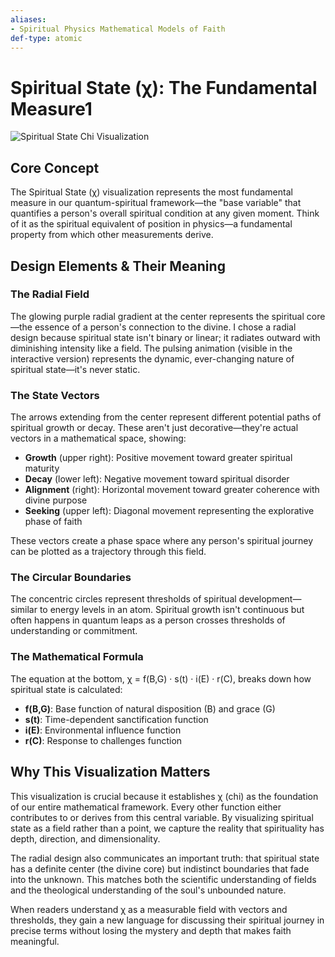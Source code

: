 ```yaml
---
aliases:
- Spiritual Physics Mathematical Models of Faith
def-type: atomic
---
```

   
# Spiritual State (χ): The Fundamental Measure1   
   
![Spiritual State Chi Visualization](https://claude.ai/chat/spiritual-state-chi.svg)   
   
## Core Concept   
   
The Spiritual State (χ) visualization represents the most fundamental measure in our quantum-spiritual framework—the "base variable" that quantifies a person's overall spiritual condition at any given moment. Think of it as the spiritual equivalent of position in physics—a fundamental property from which other measurements derive.   
   
## Design Elements & Their Meaning   
   
### The Radial Field   
   
The glowing purple radial gradient at the center represents the spiritual core—the essence of a person's connection to the divine. I chose a radial design because spiritual state isn't binary or linear; it radiates outward with diminishing intensity like a field. The pulsing animation (visible in the interactive version) represents the dynamic, ever-changing nature of spiritual state—it's never static.   
   
### The State Vectors   
   
The arrows extending from the center represent different potential paths of spiritual growth or decay. These aren't just decorative—they're actual vectors in a mathematical space, showing:   
   
   
- **Growth** (upper right): Positive movement toward greater spiritual maturity   
- **Decay** (lower left): Negative movement toward spiritual disorder   
- **Alignment** (right): Horizontal movement toward greater coherence with divine purpose   
- **Seeking** (upper left): Diagonal movement representing the explorative phase of faith   
   
These vectors create a phase space where any person's spiritual journey can be plotted as a trajectory through this field.   
   
### The Circular Boundaries   
   
The concentric circles represent thresholds of spiritual development—similar to energy levels in an atom. Spiritual growth isn't continuous but often happens in quantum leaps as a person crosses thresholds of understanding or commitment.   
   
### The Mathematical Formula   
   
The equation at the bottom, χ = f(B,G) · s(t) · i(E) · r(C), breaks down how spiritual state is calculated:   
   
   
- **f(B,G)**: Base function of natural disposition (B) and grace (G)   
- **s(t)**: Time-dependent sanctification function   
- **i(E)**: Environmental influence function   
- **r(C)**: Response to challenges function   
   
## Why This Visualization Matters   
   
This visualization is crucial because it establishes χ (chi) as the foundation of our entire mathematical framework. Every other function either contributes to or derives from this central variable. By visualizing spiritual state as a field rather than a point, we capture the reality that spirituality has depth, direction, and dimensionality.   
   
The radial design also communicates an important truth: that spiritual state has a definite center (the divine core) but indistinct boundaries that fade into the unknown. This matches both the scientific understanding of fields and the theological understanding of the soul's unbounded nature.   
   
When readers understand χ as a measurable field with vectors and thresholds, they gain a new language for discussing their spiritual journey in precise terms without losing the mystery and depth that makes faith meaningful.